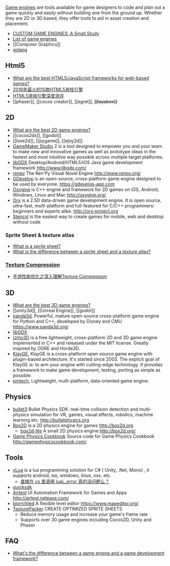 [Game engines](https://en.wikipedia.org/wiki/Game_engine) are tools available for game designers to code and plan out a game quickly and easily without building one from the ground up. Whether they are 2D or 3D based, they offer tools to aid in asset creation and placement.



- [CUSTOM GAME ENGINES: A Small Study](https://gist.github.com/raysan5/909dc6cf33ed40223eb0dfe625c0de74)
- [List of game engines](https://en.wikipedia.org/wiki/List_of_game_engines)
- [[Computer Graphics]]
- [golang](golang#Game-Development)



## Html5
- [What are the best HTML5/JavaScript frameworks for web-based games?](https://www.slant.co/topics/973/~best-html5-javascript-frameworks-for-web-based-games)
- [2016年最火的15款HTML5游戏引擎](http://www.oschina.net/news/72092/2016-top-15-html5-game-engines)
- [HTML5游戏引擎深度测评](http://www.jianshu.com/p/0469cd7b1711)
- [[phaser]], [[cocos creator]], [[egret]], ~~[[layabox]]~~



## 2D
- [What are the best 2D game engines?](https://www.slant.co/topics/341/~best-2d-game-engines)
- [[cocos2dx]], [[godot]]
- [[love2d]], [[pygame]], [[ejoy2d]]
- [GameMaker Studio](https://www.yoyogames.com/) 2 is a tool designed to empower you and your team to make new and innovative games as well as prototype ideas in the fastest and most intuitive way possible across multiple target platforms. 
- [libGDX](https://github.com/libGDX/libGDX) Desktop/Android/HTML5/iOS Java game development framework http://www.libgdx.com/
- [renpy](https://github.com/renpy/renpy) The Ren'Py Visual Novel Engine http://www.renpy.org/
- [GDevelop](https://github.com/4ian/GDevelop) is an open-source, cross-platform game engine designed to be used by everyone. https://gdevelop-app.com
- [Oxygine](https://github.com/oxygine/oxygine-framework) is C++ engine and framework for 2D games on iOS, Android, Windows, Linux and Mac http://oxygine.org/
- [Orx](https://github.com/orx/orx) is a 2.5D data-driven game development engine. It is open source, ultra-fast, multi-platform and full-featured for C/C++ programmers: beginners and experts alike. http://orx-project.org
- [Stencyl](http://www.stencyl.com/) is the easiest way to create games for mobile, web and desktop without code.
### Sprite Sheet & texture atlas
- [What is a sprite sheet?](https://www.codeandweb.com/what-is-a-sprite-sheet)
- [What is the difference between a sprite sheet and a texture atlas?](https://gamedev.stackexchange.com/questions/69895/what-is-the-difference-between-a-sprite-sheet-and-a-texture-atlas/69898)
### [Texture Compression](https://en.wikipedia.org/wiki/Texture_compression)
- [手游性能优化之深入理解Texture Compression](https://gameinstitute.qq.com/community/detail/105271)



## 3D
- [What are the best 3D game engines?](https://www.slant.co/topics/1495/~best-3d-game-engines)
- [[unity3d]], [[Unreal Engine]], [[godot]]
- [panda3d](https://github.com/panda3d/panda3d), Powerful, mature open-source cross-platform game engine for Python and C++, developed by Disney and CMU https://www.panda3d.org/
- [libGDX](https://github.com/libGDX/libGDX)
- [Urho3D](https://github.com/urho3d/Urho3D) is a free lightweight, cross-platform 2D and 3D game engine implemented in C++ and released under the MIT license. Greatly inspired by OGRE and Horde3D.
- [KlayGE](https://github.com/gongminmin/KlayGE), KlayGE is a cross-platform open source game engine with plugin-based architecture. It's started since 2003. The explicit goal of KlayGE is: to arm your engine with cutting-edge technology. It provides a framework to make game development, testing, porting as simple as possible.
- [pmtech](https://github.com/polymonster/pmtech), Lightweight, multi-platform, data-oriented game engine.



## Physics
- [bullet3](https://github.com/bulletphysics/bullet3) Bullet Physics SDK: real-time collision detection and multi-physics simulation for VR, games, visual effects, robotics, machine learning etc. http://bulletphysics.org
- [Box2D](https://github.com/erincatto/Box2D) is a 2D physics engine for games http://box2d.org
  - [box2d-lite](https://github.com/erincatto/box2d-lite) A small 2D physics engine http://box2d.org/
- [Game Physics Cookbook](https://github.com/gszauer/GamePhysicsCookbook) Source code for Game Physics Cookbook http://gamephysicscookbook.com/



## Tools
- [xLua](https://github.com/Tencent/xLua) is a lua programming solution for C# ( Unity, .Net, Mono) , it supports android, ios, windows, linux, osx, etc.
  - [直接在 cs 里调用 luaL_error 真的没问题么？](https://github.com/Tencent/xLua/issues/14)
- [quicksdk](https://www.quicksdk.com/)
- [Airtest](https://github.com/AirtestProject/Airtest) UI Automation Framework for Games and Apps http://airtest.netease.com/
- [bjorn/tiled](https://github.com/bjorn/tiled) A flexible level editor https://www.mapeditor.org/
- [TexturePacker](https://www.codeandweb.com/texturepacker) CREATE OPTIMIZED SPRITE SHEETS
  - Reduce memory usage and increase your game's frame rate
  - Supports over 30 game engines including Cocos2D, Unity and Phaser



## FAQ
- [What's the difference between a game engine and a game development framework? ](https://www.quora.com/Whats-the-difference-between-a-game-engine-and-a-game-development-framework)

